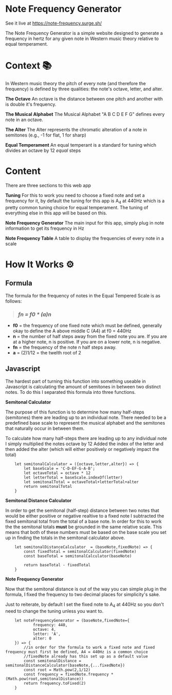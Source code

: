 # Note Frequency Generator

See it live at https://note-frequency.surge.sh/

The Note Frequency Generator is a simple website designed to generate a frequency in hertz for any given note in Western music theory relative to equal temperament.

# Context 📚

In Western music theory the pitch of every note (and therefore the frequency) is defined by three qualities: the note's octave, letter, and alter.

**The Octave** An octave is the distance between one pitch and another with is double it's frequency.

**The Musical Alphabet** The Musical Alphabet "A B C D E F G" defines every note in an octave. 

**The Alter** The Alter represents the chromatic alteration of a note in semitones (e.g., -1 for flat, 1 for sharp)

**Equal Temperament** An equal temperant is a standard for tuning which divides an octave by 12 *equal* steps

# Content

There are three sections to this web app

**Tuning** For this to work you need to choose a fixed note and set a frequency for it, by default the tuning for this app is A<sub>4</sub> at 440Hz which is a pretty common tuning choice for equal temperament. The tuning of everything else in this app will be based on this.

**Note Frequency Generator** The main input for this app, simply plug in note information to get its frequency in Hz 

**Note Frequency Table** A table to display the frequencies of every note in a scale 

# How It Works ⚙️

## Formula

The formula for the frequency of notes in the Equal Tempered Scale is as follows:

> ### *fn = f0 * (a)n*

- **f0** = the frequency of one fixed note which must be defined, generally okay to define the A above middle C (A4) at f0 = 440Hz
- **n** = the number of half steps away from the fixed note you are. If you are at a higher note, n is positive. If you are on a lower note, n is negative.
- **fn** = the frequency of the note n half steps away.
- **a** = (2)1/12 = the twelth root of 2 

## Javascript

The hardest part of turning this function into something useable in Javascript is calculating the amount of semitones in between two distinct notes. To do this I separated this formula into three functions.

**Semitonal Calculator** 

The purpose of this function is to determine how many half-steps (semitones) there are leading up to an individual note. There needed to be a predefined base scale to represent the musical alphabet and the semitones that naturally occur in between them. 

To calculate how many half-steps there are leading up to any individual note I simply multiplied the notes octave by 12 
Added the index of the letter and then added the alter (which will either positively or negatively impact the total)

```
    let semitonalCalculator = ({octave,letter,alter}) => {
        let baseScale = 'C-D-EF-G-A-B';
        let octaveTotal = octave * 12
        let letterTotal = baseScale.indexOf(letter)
        let semitonalTotal = octaveTotal+letterTotal+alter
        return semitonalTotal
    }
```

**Semitonal Distance Calculator**

In order to get the semitonal (half-step) distance between two notes that would be either positive or negative realtive to a fixed note I subtracted the fixed semitonal total from the total of a base note. In order for this to work the the semitonal totals **must** be grounded in the same relative scale. This means that both of these numbers must be based on the base scale you set up in finding the totals in the semitonal calculator above. 

```
	let semitonalDistanceCalculator  = (baseNote,fixedNote) => {
		const fixedTotal = semitonalCalculator(fixedNote)
		const baseTotal = semitonalCalculator(baseNote)
		
		return baseTotal - fixedTotal
	}
```

**Note Frequency Generator**

Now that the semitonal distance is out of the way you can simple plug in the formula, I fixed the frequency to two decimal places for simplicity's sake.

Just to reiterate, by default I set the fixed note to A<sub>4</sub> at 440Hz so you don't need to change the tuning unless you want to.

```
	let noteFrequencyGenerator = (baseNote,fixedNote={
			frequency: 440,
			octave: 4,
			letter: 'A',
			alter: 0
	}) => {
		//in order for the formula to work a fixed note and fixed frequency must first be defined, A4 = 440Hz is a common choice
		//fixedNote already has this set up as a default value
		const semitonalDistance = semitonalDistanceCalculator(baseNote,{...fixedNote})
		const root = Math.pow(2,1/12)
		const frequency = fixedNote.frequency * (Math.pow(root,semitonalDistance))
		return frequency.toFixed(2)
	}
```